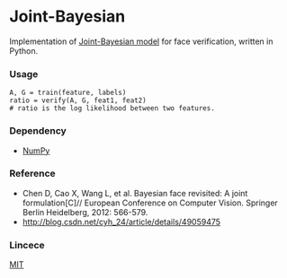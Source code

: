 # Joint-Bayesian

Implementation of [Joint-Bayesian model](http://home.ustc.edu.cn/~chendong/JointBayesian/) for face verification, written in Python.

### Usage

```
A, G = train(feature, labels)
ratio = verify(A, G, feat1, feat2)
# ratio is the log likelihood between two features.
```

### Dependency

* [NumPy](http://www.numpy.org/)

### Reference

* Chen D, Cao X, Wang L, et al. Bayesian face revisited: A joint formulation[C]// European Conference on Computer Vision. Springer Berlin Heidelberg, 2012: 566-579.
* http://blog.csdn.net/cyh_24/article/details/49059475

### Lincece

[MIT](https://opensource.org/licenses/MIT)


